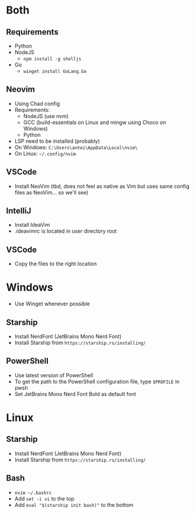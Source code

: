 # Both
## Requirements
- Python
- NodeJS
  - `npm install -g shelljs`
- Go
  - `winget install GoLang.Go`

## Neovim
- Using Chad config
- Requirements:
  - NodeJS (use nvm)
  - GCC (build-essentials on Linux and mingw using Choco on Windows)
  - Python
- LSP need to be installed (probably)
- On Windows: `C:\Users\antoi\AppData\Local\nvim\`
- On Linux: `~/.config/nvim` 
## VSCode
- Install NeoVim (tbd, does not feel as native as Vim but uses same config files as NeoVim... so we'll see)
## IntelliJ
- Install IdeaVim
- .ideavimrc is located in user directory root
## VSCode
- Copy the files to the right location

# Windows
- Use Winget whenever possible
## Starship
- Install NerdFont (JetBrains Mono Nerd Font)
- Install Starship from `https://starship.rs/installing/`
## PowerShell
- Use latest version of PowerShell
- To get the path to the PowerShell configuration file, type `$PROFILE` in pwsh
- Set JetBrains Mono Nerd Font Bold as default font

# Linux
## Starship
- Install NerdFont (JetBrains Mono Nerd Font)
- Install Starship from `https://starship.rs/installing/`
## Bash
- `nvim ~/.bashrc`
- Add `set -i vi` to the top 
- Add `eval "$(starship init bash)"` to the bottom